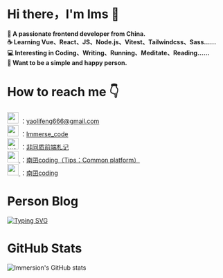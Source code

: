 <h1 align="left">Hi there，I'm Ims 👋</h1>

<div align="left">
    <b align="left">🚀 A passionate frontend developer from China.</b><br/>
    <b align="left">☕ Learning Vue、React、JS、Node.js、Vitest、Tailwindcss、Sass......</b><br/>
    <b align="left">💻 Interesting in Coding、Writing、Running、Meditate、Reading......</b><br/>
    <b align="left">🌱 Want to be a simple and happy person.</b><br/>
</div>

<h1 align="left">How to reach me 👇</h1>
<p align="left">
<div>
       <a href="https://mail.google.com/mail/u/0/#inbox?compose=new">
       <img width="26" src="https://qncdn.mopic.mozigu.net/f/o0enm5lqh2rbsqbopel/126890711aec/gmail.svg"/></a> ：<a href="https://mail.google.com/mail/u/0/#inbox?compose=new">yaolifeng666@gmail.com</a>
    </div>
    <div>
    <a href="https://twitter.com/Immerse_code"> <img width="26" src="https://qncdn.mopic.mozigu.net/f/o0enm5lqh2rbsqbopel/126890711aec/twitter.svg"/></a> ：<a href="https://twitter.com/Immerse_code">Immerse_code</a>
    </div>
    <div>
        <a href="https://mp.weixin.qq.com/s/xui2UBEtkJc46Q-ImWrv8g"><img width="26" height="26" src="https://qncdn.mopic.mozigu.net/f/o0enm5lqh2rbsqbopel/126890711aec/wechat.png" alt="wechat"/></a> ：<a href="https://mp.weixin.qq.com/s/xui2UBEtkJc46Q-ImWrv8g">非同质前端札记</a>
    </div>
    <!-- <div>
        <svg xmlns="http://www.w3.org/2000/svg" x="0px" y="0px" width="26" height="26" viewBox="0 0 48 48">
<path fill="#d50000" d="M0,15h48v17H24v3H13v-3H0V15z"></path><path fill="#fff" d="M3 29L8 29 8 21 11 21 11 29 13 29 13 18 3 18zM16 18v14h5v-3h5V18H16zM24 26h-3v-5h3V26zM29 18L29 29 34 29 34 21 37 21 37 29 40 29 40 21 43 21 43 29 45 29 45 18z"></path>
</svg> ：<a href="https://www.npmjs.com/~npmylf">npmylf</a>
    </div> -->
    <!-- <div>
    <a href="https://www.zhihu.com/people/nan-sheng-27-68"> <img height="26" src="https://user-images.githubusercontent.com/46062972/190096127-e3cadf80-6858-4ae4-981c-632246d7b82f.png"></a> ：<a href="https://www.zhihu.com/search?q=%E5%8D%97%E5%9B%9Dcoding&type=people">南囝coding</a>
    </div> -->
    <div>
        <a href="https://gitee.com/yaolifeng0529" >
        <img width="26px" src="https://qncdn.mopic.mozigu.net/f/o0enm5lqh2rbsqbopel/126890711aec/gitee-removebg-preview.png"/>
        </a> ：<a href="https://gitee.com/yaolifeng0529">南囝coding（Tips：Common platform）</a>
    </div>
    <div>
        <a href="https://juejin.cn/user/2708812817761752/posts" >
        <img width="26px" src="https://qncdn.mopic.mozigu.net/f/o0enm5lqh2rbsqbopel/126890711aec/juejin.svg"/>
        </a> ：<a href="https://juejin.cn/user/2708812817761752/posts">南囝coding</a>
    </div>
</p>

<h1>Person Blog</h1>

[![Typing SVG](https://readme-typing-svg.herokuapp.com?font=DynaPuff&weight=500&duration=3500&pause=10000&color=2795FF&width=600&height=30&lines=Please+check+the+official+account+of+Wechat.+%F0%9F%A7%91%E2%80%8D%F0%9F%92%BB)](https://mp.weixin.qq.com/s/xui2UBEtkJc46Q-ImWrv8g)

<h1>GitHub Stats</h1>

![Immersion's GitHub stats](https://github-readme-stats.vercel.app/api?username=yaolifeng0629&show_icons=true&theme=radical)

<!-- 介绍项目 -->
<!-- [![Readme Card](https://github-readme-stats.vercel.app/api/pin/?username=anuraghazra&repo=github-readme-stats)](https://github.com/anuraghazra/github-readme-stats) -->

<!-- [![Top Langs](https://github-readme-stats.vercel.app/api/top-langs/?username=yaolifeng0629&layout=compact)](https://github.com/yaolifeng0629/github-readme-stats) -->
<!--
Here are some ideas to get you started:

- 🔭 I’m currently working on ...
- 🌱 I’m currently learning ...
- 👯 I’m looking to collaborate on ...
- 🤔 I’m looking for help with ...
- 💬 Ask me about ...
- 📫 How to reach me: ...
- 😄 Pronouns: ...
- ⚡ Fun fact: ...
-->
